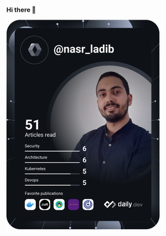 ### Hi there 👋
<!-- Put this code anywhere in the body of your page where you want the badge to show up. -->
<a href="https://app.daily.dev/DailyDevTips"><img src="https://github.com/Nasr-Ladib/Nasr-Ladib/blob/main/devcard.svg" width="400" alt="Chris Bongers's Dev Card"/></a>
<!--
**Nasr-Ladib/Nasr-Ladib** is a ✨ _special_ ✨ repository because its `README.md` (this file) appears on your GitHub profile.

Here are some ideas to get you started:

- 🔭 I’m currently working on ...
- 🌱 I’m currently learning ...
- 👯 I’m looking to collaborate on ...
- 🤔 I’m looking for help with ...
- 💬 Ask me about ...
- 📫 How to reach me: ...
- 😄 Pronouns: ...
- ⚡ Fun fact: ...
-->
